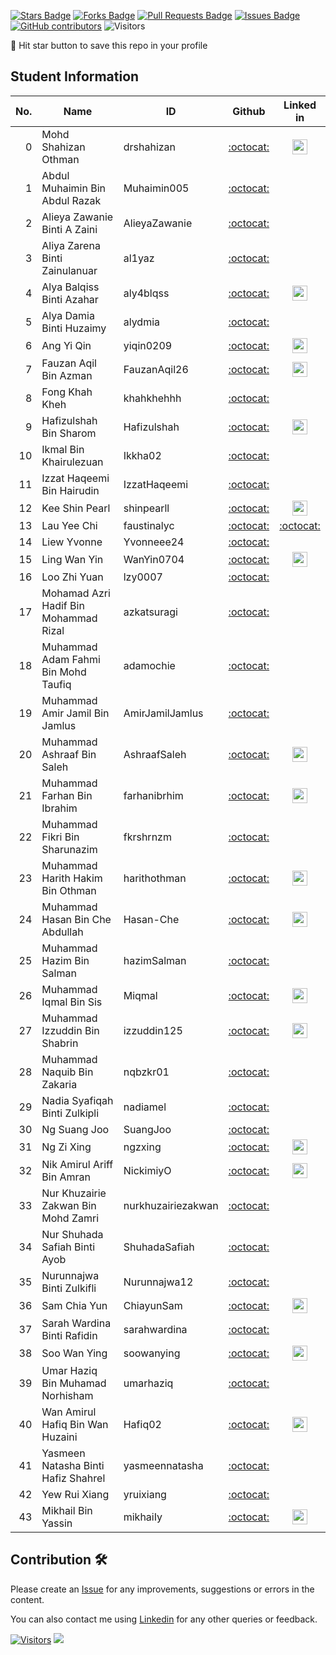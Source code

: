 <a href="https://github.com/drshahizan/HPDP/stargazers"><img src="https://img.shields.io/github/stars/drshahizan/HPDP" alt="Stars Badge"/></a>
<a href="https://github.com/drshahizan/HPDP/network/members"><img src="https://img.shields.io/github/forks/drshahizan/HPDP" alt="Forks Badge"/></a>
<a href="https://github.com/drshahizan/HPDP/pulls"><img src="https://img.shields.io/github/issues-pr/drshahizan/HPDP" alt="Pull Requests Badge"/></a>
<a href="https://github.com/drshahizan/HPDP"><img src="https://img.shields.io/github/issues/drshahizan/HPDP" alt="Issues Badge"/></a>
<a href="https://github.com/drshahizan/HPDP/graphs/contributors"><img alt="GitHub contributors" src="https://img.shields.io/github/contributors/drshahizan/HPDP?color=2b9348"></a>
![Visitors](https://api.visitorbadge.io/api/visitors?path=https%3A%2F%2Fgithub.com%2Fdrshahizan%2FHPDP&labelColor=%23d9e3f0&countColor=%23697689&style=flat)

🌟 Hit star button to save this repo in your profile

## Student Information

| No. | Name                                     | ID          | Github                         | Linked in |
|-----:|------------------------------------------|-------------|:--------------------------------:| :--------------------------------:|
| 0   | Mohd Shahizan Othman          | drshahizan            | [:octocat:](https://github.com/drshahizan) | <a href="https://www.linkedin.com/in/drshahizan" ><img src="./images/linkedin.png" width="24px" height="24px" ></a> |
| 1   | Abdul Muhaimin Bin Abdul Razak          |Muhaimin005             | [:octocat:](https://github.com/Muhaimin005) |
| 2   | Alieya Zawanie Binti A Zaini            |AlieyaZawanie             | [:octocat:](https://github.com/AlieyaZawanie) |
| 3   | Aliya Zarena Binti Zainulanuar          |al1yaz       | [:octocat:](https://github.com/al1yaz) |
| 4   | Alya Balqiss Binti Azahar               |aly4blqss     | [:octocat:](https://github.com/aly4blqss) | <a href="https://www.linkedin.com/in/alyabalqiss" ><img src="./images/linkedin.png" width="24px" height="24px" ></a> |
| 5   | Alya Damia Binti Huzaimy                |alydmia      | [:octocat:](https://github.com/alydmia) |
| 6   | Ang Yi Qin                              |  yiqin0209           | [:octocat:](https://github.com/yiqin0209) | <a href = "linkedin.com/in/ang-yi-qin-696396225"> <img src="./images/linkedin.png" width="24px" height="24px" ></a> |
| 7   | Fauzan Aqil Bin Azman                   |FauzanAqil26           | [:octocat:](https://github.com/FauzanAqil26) |<a href="https://www.linkedin.com/in/fauzan-aqil-azman-126077203/" ><img src="./images/linkedin.png" width="24px" height="24px" ></a>
| 8   | Fong Khah Kheh                          |khahkhehhh             | [:octocat:](https://github.com/khahkhehhh) |
| 9   | Hafizulshah Bin Sharom                  |Hafizulshah  | [:octocat:](https://github.com/Hafizulshah) | <a href="https://my.linkedin.com/in/hafizulshah-sharom-5b3b2423b" ><img src="./images/linkedin.png" width="24px" height="24px" ></a>
| 10  | Ikmal Bin Khairulezuan                  |Ikkha02      | [:octocat:](https://github.com/Ikkha02) |
| 11  | Izzat Haqeemi Bin Hairudin              |IzzatHaqeemi| [:octocat:](https://github.com/IzzatHaqeemi) |
| 12  | Kee Shin Pearl                          |shinpearll   | [:octocat:](https://github.com/shinpearll) | <a href="www.linkedin.com/in/kee-shinpearl" ><img src="./images/linkedin.png" width="24px" height="24px" ></a>
| 13  | Lau Yee Chi                             |faustinalyc             | [:octocat:](https://github.com/faustinalyc) |[:octocat:](https://github.com/faustinalyc) | <a href="https://www.linkedin.com/in/lauyeechi0915/" ><img src="./images/linkedin.png" width="24px" height="24px" ></a> | <a href="https://www.linkedin.com/in/liew-yvonne-a69180225/" ><img src="./images/linkedin.png" width="24px" height="24px" ></a> |
| 14  | Liew Yvonne                             |Yvonneee24   | [:octocat:](https://github.com/Yvonneee24) |
| 15  | Ling Wan Yin                            |WanYin0704   | [:octocat:](https://github.com/WanYin0704) | <a href="https://www.linkedin.com/in/lingwanyin" ><img src="./images/linkedin.png" width="24px" height="24px" ></a> |
| 16  | Loo Zhi Yuan                            |lzy0007      | [:octocat:](https://github.com/lzy0007) |
| 17  | Mohamad Azri Hadif Bin Mohammad Rizal  |azkatsuragi| [:octocat:](https://github.com/azkatsuragi) |
| 18  | Muhammad Adam Fahmi Bin Mohd Taufiq     |adamochie    | [:octocat:](https://github.com/adamochie) |
| 19  | Muhammad Amir Jamil Bin Jamlus          | AmirJamilJamlus            | [:octocat:](https://github.com/your_id) |
| 20  | Muhammad Ashraaf Bin Saleh              |AshraafSaleh| [:octocat:](https://github.com/AshraafSaleh) |<a href="https://www.linkedin.com/in/muhammadashraafsaleh" ><img src="./images/linkedin.png" width="24px" height="24px" ></a> |
| 21  | Muhammad Farhan Bin Ibrahim             |farhanibrhim             | [:octocat:](https://github.com/farhanibrhim) | <a href="https://www.linkedin.com/in/farhanibrhim/" ><img src="./images/linkedin.png" width="24px" height="24px" ></a> |
| 22  | Muhammad Fikri Bin Sharunazim           |fkrshrnzm             | [:octocat:](https://github.com/fkrshrnzm) |
| 23  | Muhammad Harith Hakim Bin Othman        |harithothman             | [:octocat:](https://github.com/harithothman) | <a href="https://https://www.linkedin.com/in/harith-hakim-705364235/" ><img src="./images/linkedin.png" width="24px" height="24px" ></a> |
| 24  | Muhammad Hasan Bin Che Abdullah         |Hasan-Che    | [:octocat:](https://github.com/Hasan-Che) | <a href="https://www.linkedin.com/in/hasan-che-abdullah-811262218" ><img src="./images/linkedin.png" width="24px" height="24px" ></a> |
| 25  | Muhammad Hazim Bin Salman               |hazimSalman             | [:octocat:](https://github.com/your_id) |
| 26  | Muhammad Iqmal Bin Sis                  |Miqmal      | [:octocat:](https://github.com/Miqmal) | <a href="[https://www.linkedin.com/in/drshahizan](https://www.linkedin.com/in/muhammad-iqmal18/)" ><img src="./images/linkedin.png" width="24px" height="24px" ></a> |
| 27  | Muhammad Izzuddin Bin Shabrin           |izzuddin125             | [:octocat:](https://github.com/izzuddin125) | <a href="https://www.linkedin.com/in/muhammad-izzuddin-shabrin/" ><img src="./images/linkedin.png" width="24px" height="24px" ></a> |
| 28  | Muhammad Naquib Bin Zakaria             |nqbzkr01     | [:octocat:](https://github.com/nqbzkr01) |
| 29  | Nadia Syafiqah Binti Zulkipli           |nadiamel     | [:octocat:](https://github.com/nadiamel) |
| 30  | Ng Suang Joo                            |SuangJoo             | [:octocat:](https://github.com/SuangJoo) |
| 31  | Ng Zi Xing                              |ngzxing      | [:octocat:](https://github.com/ngzxing) |<a href="https://www.linkedin.com/in/ng-zi-xing-a3a466270" ><img src="./images/linkedin.png" width="24px" height="24px" ></a> |
| 32  | Nik Amirul Ariff Bin Amran              |NickimiyO    | [:octocat:](https://github.com/NickimiyO) |<a href="www.linkedin.com/in/amirul-amran-480072226" ><img src="./images/linkedin.png" width="24px" height="24px" ></a>
| 33  | Nur Khuzairie Zakwan Bin Mohd Zamri     |nurkhuzairiezakwan             | [:octocat:](https://github.com/nurkhuzairiezakwan) |
| 34  | Nur Shuhada Safiah Binti Ayob           |ShuhadaSafiah            | [:octocat:](https://github.com/ShuhadaSafiah) |
| 35  | Nurunnajwa Binti Zulkifli               |Nurunnajwa12             | [:octocat:](https://github.com/Nurunnajwa12) |
| 36  | Sam Chia Yun                            |ChiayunSam   | [:octocat:](https://github.com/ChiayunSam) | <a href="https://www.linkedin.com/in/sam-chia-yun-b92a37271/"><img src="./images/linkedin.png" width="24px" height="24px" ></a> |
| 37  | Sarah Wardina Binti Rafidin             |sarahwardina| [:octocat:](https://github.com/sarahwardina) |
| 38  | Soo Wan Ying                            |soowanying     | [:octocat:](https://github.com/soowanying) |<a href="https://my.linkedin.com/in/wan-ying-soo-814b52293" ><img src="./images/linkedin.png" width="24px" height="24px" ></a>
| 39  | Umar Haziq Bin Muhamad Norhisham        |  umarhaziq           | [:octocat:](https://github.com/your_id) |
| 40  | Wan Amirul Hafiq Bin Wan Huzaini        |Hafiq02             | [:octocat:](https://github.com/Hafiq02) | <a href="https://www.linkedin.com/in/amirul-hafiq/" ><img src="./images/linkedin.png" width="24px" height="24px" ></a> |
| 41  | Yasmeen Natasha Binti Hafiz Shahrel     |yasmeennatasha| [:octocat:](https://github.com/yasmeennatasha) |
| 42  | Yew Rui Xiang                           |yruixiang   | [:octocat:](https://github.com/yruixiang) |
| 43  | Mikhail Bin Yassin                       |mikhaiIy    | [:octocat:](https://github.com/mikhaiIy) | <a href="https://www.linkedin.com/in/mikhailyassin" ><img src="./images/linkedin.png" width="24px" height="24px" ></a> |

## Contribution 🛠️
Please create an [Issue](https://github.com/drshahizan/HPDP/issues) for any improvements, suggestions or errors in the content.

You can also contact me using [Linkedin](https://www.linkedin.com/in/drshahizan/) for any other queries or feedback.

[![Visitors](https://api.visitorbadge.io/api/visitors?path=https%3A%2F%2Fgithub.com%2Fdrshahizan&labelColor=%23697689&countColor=%23555555&style=plastic)](https://visitorbadge.io/status?path=https%3A%2F%2Fgithub.com%2Fdrshahizan)
![](https://hit.yhype.me/github/profile?user_id=81284918)


